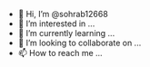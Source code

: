 - 👋 Hi, I’m @sohrab12668
- 👀 I’m interested in ...
- 🌱 I’m currently learning ...
- 💞️ I’m looking to collaborate on ...
- 📫 How to reach me ...

<!---
sohrab12668/sohrab12668 is a ✨ special ✨ repository because its `README.md` (this file) appears on your GitHub profile.
You can click the Preview link to take a look at your changes.
--->
